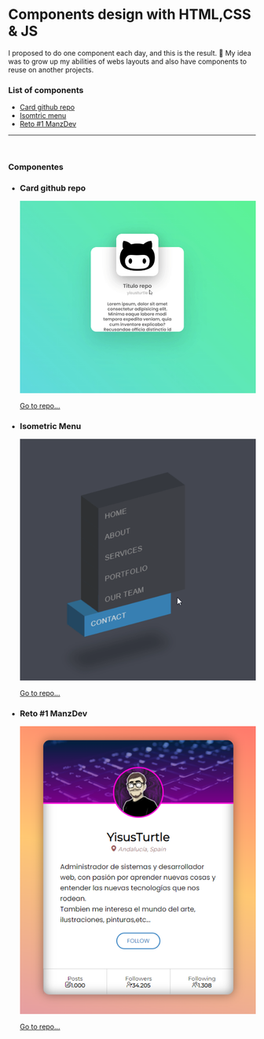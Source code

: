 # Components design with HTML,CSS & JS
I proposed to do one component each day, and this is the result. 🤙
My idea was to grow up my abilities of webs layouts and also have components to reuse on another projects.

### List of components
* [Card github repo](#card-github-repo-go)
* [Isomtric menu](#isometric-menu-go)
* [Reto #1 ManzDev](#reto-1-manzdev-go)


<hr>
<br>

### Componentes

* ### Card github repo
  ![Card-github-repo-img](./img-repos/card-github-repo.gif)
  <br>
  
  [Go to repo...]("https://github.com/yisusturtle/Css-Components-Styled/tree/master/card-github-repo")
* ### Isometric Menu
  ![Card-github-repo-img](./img-repos/isomtric-menu.gif)
  <br>
  
  [Go to repo...]("https://github.com/yisusturtle/Css-Components-Styled/tree/master/isometric-menu")
* ### Reto #1 ManzDev
  ![Card-github-repo-img](./img-repos/reto1-manzdev.png)
  <br>
  
  [Go to repo...]("https://github.com/yisusturtle/Css-Components-Styled/tree/master/reto1-manzdev")
  

